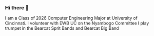 ### Hi there 👋

I am a Class of 2026 Computer Engineering Major at University of Cincinnati.
I volunteer with EWB UC on the Nyambogo Committee
I play trumpet in the Bearcat Sprit Bands and Bearcat Big Band
